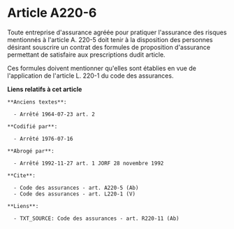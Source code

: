 # Article A220-6

Toute entreprise d'assurance agréée pour pratiquer l'assurance des risques mentionnés à l'article A. 220-5 doit tenir à la
disposition des personnes désirant souscrire un contrat des formules de proposition d'assurance permettant de satisfaire aux
prescriptions dudit article.

Ces formules doivent mentionner qu'elles sont établies en vue de l'application de l'article L. 220-1 du code des assurances.

**Liens relatifs à cet article**

	**Anciens textes**:

	  - Arrêté 1964-07-23 art. 2

	**Codifié par**:

	  - Arrêté 1976-07-16

	**Abrogé par**:

	  - Arrêté 1992-11-27 art. 1 JORF 28 novembre 1992

	**Cite**:

	  - Code des assurances - art. A220-5 (Ab)
	  - Code des assurances - art. L220-1 (V)

	**Liens**:

	  - TXT_SOURCE: Code des assurances - art. R220-11 (Ab)
